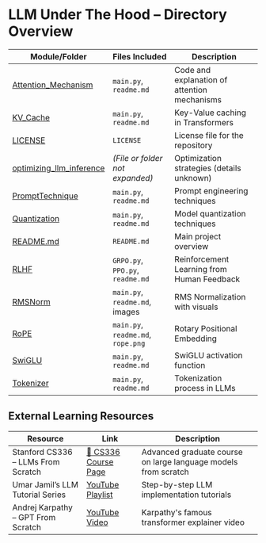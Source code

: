

# LLM Under The Hood – Directory Overview

| Module/Folder         | Files Included                                     | Description                                |
|-----------------------|----------------------------------------------------|--------------------------------------------|
| [Attention_Mechanism](https://github.com/Sagor0078/llm-under-the-hood/tree/main/Attention_Mechanism) | `main.py`, `readme.md`                             | Code and explanation of attention mechanisms |
| [KV_Cache](https://github.com/Sagor0078/llm-under-the-hood/tree/main/KV_Cache)            | `main.py`, `readme.md`                             | Key-Value caching in Transformers          |
| [LICENSE](https://github.com/Sagor0078/llm-under-the-hood/blob/main/LICENSE)             | `LICENSE`                                          | License file for the repository            |
| [optimizing_llm_inference](https://github.com/Sagor0078/llm-under-the-hood/tree/main/optimizing_llm_inference) | *(File or folder not expanded)*               | Optimization strategies (details unknown)  |
| [PromptTechnique](https://github.com/Sagor0078/llm-under-the-hood/tree/main/PromptTechnique)     | `main.py`, `readme.md`                             | Prompt engineering techniques              |
| [Quantization](https://github.com/Sagor0078/llm-under-the-hood/tree/main/Quantization)        | `main.py`, `readme.md`                             | Model quantization techniques              |
| [README.md](https://github.com/Sagor0078/llm-under-the-hood/blob/main/README.md)           | `README.md`                                        | Main project overview                      |
| [RLHF](https://github.com/Sagor0078/llm-under-the-hood/tree/main/RLHF)                | `GRPO.py`, `PPO.py`, `readme.md`                   | Reinforcement Learning from Human Feedback |
| [RMSNorm](https://github.com/Sagor0078/llm-under-the-hood/tree/main/RMSNorm)             | `main.py`, `readme.md`, images                     | RMS Normalization with visuals             |
| [RoPE](https://github.com/Sagor0078/llm-under-the-hood/tree/main/RoPE)                | `main.py`, `readme.md`, `rope.png`                | Rotary Positional Embedding                |
| [SwiGLU](https://github.com/Sagor0078/llm-under-the-hood/tree/main/SwiGLU)              | `main.py`, `readme.md`                             | SwiGLU activation function                 |
| [Tokenizer](https://github.com/Sagor0078/llm-under-the-hood/tree/main/Tokenizer)         | `main.py`, `readme.md`                             | Tokenization process in LLMs               |


## External Learning Resources

| Resource | Link | Description |
|---------|------|-------------|
| Stanford CS336 – LLMs From Scratch | [🔗 CS336 Course Page](https://web.stanford.edu/class/cs336/) | Advanced graduate course on large language models from scratch |
| Umar Jamil’s LLM Tutorial Series | [YouTube Playlist](https://www.youtube.com/@umarjamilai/featured) | Step-by-step LLM implementation tutorials |
| Andrej Karpathy – GPT From Scratch | [YouTube Video](https://www.youtube.com/watch?v=kCc8FmEb1nY) | Karpathy's famous transformer explainer video |

